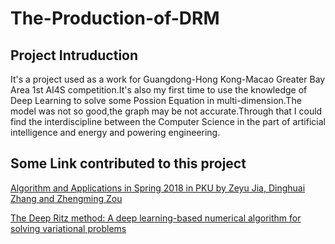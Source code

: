 # The-Production-of-DRM
## Project Intruduction
It's a project used as a work for Guangdong-Hong Kong-Macao Greater Bay Area 1st AI4S competition.It's also my first time to use the knowledge of Deep Learning to solve some Possion Equation in multi-dimension.The model was not so good,the graph may be not accurate.Through that I could find the interdiscipline between the Computer Science in the part of artificial intelligence and energy and powering engineering.
## Some Link contributed to this project
[Algorithm and Applications in Spring 2018 in PKU by Zeyu Jia, Dinghuai Zhang and Zhengming Zou](https://github.com/ZeyuJia/DeepRitzMethod)

[The Deep Ritz method: A deep learning-based numerical algorithm for solving variational problems](https://arxiv.org/abs/1710.00211)
